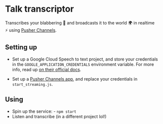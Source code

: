 # Talk transcriptor

Transcribes your blabbering 💬 and broadcasts it to the world 🌍 in realtime ⚡ using [Pusher Channels](pusher.com/channels).

## Setting up

- Set up a Google Cloud Speech to text project, and store your credentials in the `GOOGLE_APPLICATION_CREDENTIALS` environment variable. For more info, read up [on their official docs](https://cloud.google.com/speech-to-text/docs/).

- Set up a [Pusher Channels app](pusher.com/channels), and replace your credentials in `start_streaming.js`. 

## Using 

- Spin up the service: - `npm start`
- Listen and transcribe (in a different project lol!)